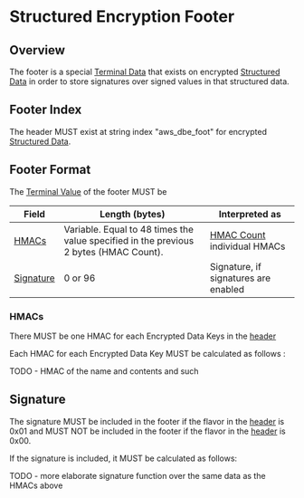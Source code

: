 
# Structured Encryption Footer

## Overview

The footer is a special [Terminal Data](./structures.md#terminal-data)
that exists on encrypted [Structured Data](./structures.md#structured-data)
in order to store signatures over signed values in that structured data.

## Footer Index

The header MUST exist at string index "aws_dbe_foot" for
encrypted [Structured Data](./structures.md#structured-data).

## Footer Format

The [Terminal Value](./structures.md#terminal-value) of the footer MUST be

| Field | Length (bytes) | Interpreted as |
| ----- | -------------- | -------------- |
| [HMACs](#hmacs) | Variable. Equal to 48 times the value specified in the previous 2 bytes (HMAC Count). | [HMAC Count](#hmac-count) individual HMACs |
| [Signature](#signature) | 0 or 96 | Signature, if signatures are enabled |

### HMACs

There MUST be one HMAC for each Encrypted Data Keys in the [header](./header.md#encrypted-data-keys)

Each HMAC for each Encrypted Data Key MUST be calculated as follows :

TODO - HMAC of the name and contents and such

## Signature

The signature MUST be included in the footer if the flavor
in the [header](./header.md#format-flavor) is 0x01
and MUST NOT be included in the footer if the flavor
in the [header](./header.md#format-flavor) is 0x00.

If the signature is included, it MUST be calculated as follows:

TODO - more elaborate signature function over the same data as the HMACs above

